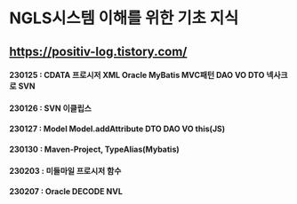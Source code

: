 # NGLS시스템 이해를 위한 기초 지식
## https://positiv-log.tistory.com/

#### 230125 : CDATA 프로시저 XML Oracle MyBatis MVC패턴 DAO VO DTO 넥사크로 SVN
#### 230126 : SVN 이클립스 
#### 230127 : Model Model.addAttribute DTO DAO VO this(JS)
#### 230130 : Maven-Project, TypeAlias(Mybatis)
#### 230203 : 미들마일 프로시저 함수
#### 230207 : Oracle DECODE NVL

